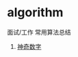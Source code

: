 # algorithm
面试/工作 常用算法总结

1. [神奇数字](https://github.com/qianshou/algorithm/blob/master/magicNumber.cpp)

